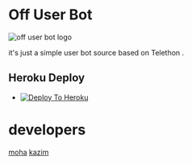 # Off User Bot
![off user bot logo](https://telegra.ph/file/2d0affbb63ba34123b929.jpg)

it's just a simple user bot source based on Telethon .
## Heroku Deploy
  - [![Deploy To Heroku](https://www.herokucdn.com/deploy/button.svg)](https://github.com/offub/pack)

# developers
[moha](t.me/mmccc)
[kazim](t.me/ytlty)
